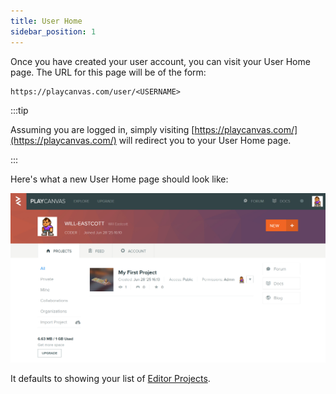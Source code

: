 ```yaml
---
title: User Home
sidebar_position: 1
---
```


Once you have created your user account, you can visit your User Home page. The URL for this page will be of the form:

```none
https://playcanvas.com/user/<USERNAME>
```

:::tip

Assuming you are logged in, simply visiting [https://playcanvas.com/](https://playcanvas.com/) will redirect you to your User Home page.

:::

Here's what a new User Home page should look like:

![User Home Page](/img/user-manual/account-management/user-accounts/user-home.png)

It defaults to showing your list of [Editor Projects](../../editor/projects/index.md).
